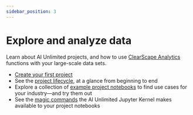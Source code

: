 ```yaml
---
sidebar_position: 3
---
```


# Explore and analyze data

Learn about AI Unlimited projects, and how to use [ClearScape Analytics](https://www.teradata.com/platform/clearscape-analytics?) functions with your large-scale data sets.

- [Create your first project](/docs/explore-and-analyze-data/create-first-project.md)
- See the [project lifecycle](/docs/explore-and-analyze-data/project-lifecycle.md), at a glance from beginning to end
- Explore a collection of [example project notebooks](/docs/explore-and-analyze-data/example-projects.md) to find use cases for your industry&mdash;and try them out
- See the [magic commands](/docs/explore-and-analyze-data/magic-commands.md) the AI Unlimited Jupyter Kernel makes available to your project notebooks